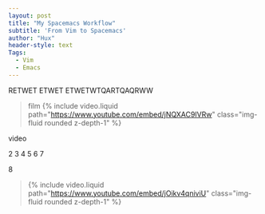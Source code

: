 ```yaml
---
layout: post
title: "My Spacemacs Workflow"
subtitle: 'From Vim to Spacemacs'
author: "Hux"
header-style: text
Tags:
  - Vim
  - Emacs
---
```


RETWET ETWET ETWETWTQARTQAQRWW



>film
{% include video.liquid path="https://www.youtube.com/embed/jNQXAC9IVRw" class="img-fluid rounded z-depth-1" %}


video


2
3
4
5
6
7

8
>{% include video.liquid path="https://www.youtube.com/embed/jOikv4qniviU" class="img-fluid rounded z-depth-1" %}



